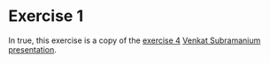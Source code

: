 # Exercise 1
In true, this exercise is a copy of the [exercise 4](https://agiledeveloper.com/presentations/refactoring_to_functional_style_using_java8.zip) [Venkat Subramanium presentation](https://youtu.be/wjF1WqGhoQI).
